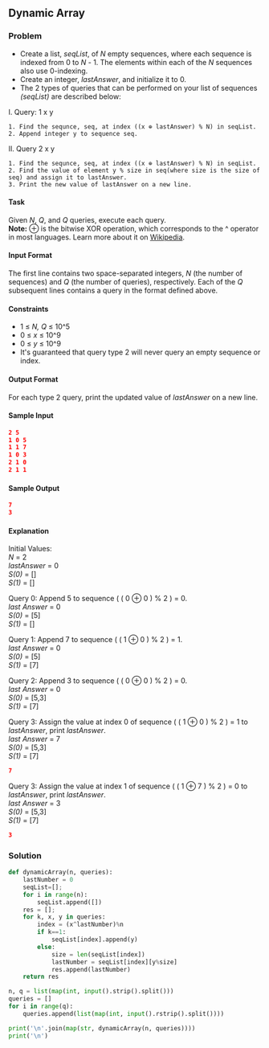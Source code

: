 ## Dynamic Array

### Problem
  * Create a list, *seqList*, of *N* empty sequences, where each sequence is indexed from 0 to *N* - 1. 
The elements within each of the *N* sequences also use 0-indexing.
  * Create an integer, *lastAnswer*, and initialize it to 0.
  * The 2 types of queries that can be performed on your list of sequences *(seqList)* are described below:
  
  I. Query: 1 x y
  
    1. Find the sequnce, seq, at index ((x ⊕ lastAnswer) % N) in seqList.
    2. Append integer y to sequence seq.
        
  II. Query 2 x y
  
    1. Find the sequnce, seq, at index ((x ⊕ lastAnswer) % N) in seqList.
    2. Find the value of element y % size in seq(where size is the size of seq) and assign it to lastAnswer.
    3. Print the new value of lastAnswer on a new line. 
#### Task
Given *N*, *Q*, and *Q* queries, execute each query.                                                                                  
**Note:** ⊕ is the bitwise XOR operation, which corresponds to the ^ operator in most languages. 
Learn more about it on [Wikipedia](https://en.wikipedia.org/wiki/Exclusive_or 'Exclusive or
').
#### Input Format
The first line contains two space-separated integers, *N* (the number of sequences) and *Q* (the number of queries), respectively. 
Each of the *Q* subsequent lines contains a query in the format defined above.
#### Constraints
  * 1 ≤ *N, Q* ≤ 10^5
  * 0 ≤ *x* ≤ 10^9
  * 0 ≤ *y* ≤ 10^9
  * It's guaranteed that query type 2 will never query an empty sequence or index.
#### Output Format
For each type 2 query, print the updated value of *lastAnswer* on a new line.
#### Sample Input 
```json
2 5
1 0 5
1 1 7
1 0 3
2 1 0
2 1 1
```
#### Sample Output 
```json
7
3
```
#### Explanation 
Initial Values:                                                                                                         
*N* = 2                                                                                                                 
*lastAnswer* = 0                                                                                                                        
*S(0)* = []                                                                                     
*S(1)* = []                                                                                                             

Query 0: Append 5 to sequence ( ( 0 ⊕ 0 ) % 2 ) = 0.                                                                                   
*last Answer* = 0                                                                                       
*S(0)* = [5]                                                                                                                    
*S(1)* = []                                                                                                     

Query 1: Append 7 to sequence ( ( 1 ⊕ 0 ) % 2 ) = 1.                                                                                
*last Answer* = 0                                                                                       
*S(0)* = [5]                                                                                                                    
*S(1)* = [7]                                                                                                     

Query 2: Append 3 to sequence ( ( 0 ⊕ 0 ) % 2 ) = 0.                                                                                    
*last Answer* = 0                                                                                       
*S(0)* = [5,3]                                                                                                                    
*S(1)* = [7]                                                                                                     

Query 3: Assign the value at index 0 of sequence ( ( 1 ⊕ 0 ) % 2 ) = 1 to *lastAnswer*, print *lastAnswer*.                             
*last Answer* = 7                                                                                       
*S(0)* = [5,3]                                                                                                                    
*S(1)* = [7]                                                                                                     
```json
7
```
Query 3: Assign the value at index 1 of sequence ( ( 1 ⊕ 7 ) % 2 ) = 0 to *lastAnswer*, print *lastAnswer*.                             
*last Answer* = 3                                                                                       
*S(0)* = [5,3]                                                                                                                    
*S(1)* = [7]                                                                                                         
```json
3
```
### Solution
```py
def dynamicArray(n, queries):
    lastNumber = 0
    seqList=[];
    for i in range(n):
        seqList.append([])
    res = [];
    for k, x, y in queries:
        index = (x^lastNumber)%n
        if k==1:
            seqList[index].append(y)
        else:
            size = len(seqList[index])
            lastNumber = seqList[index][y%size]
            res.append(lastNumber)
    return res

n, q = list(map(int, input().strip().split()))
queries = []
for i in range(q):
    queries.append(list(map(int, input().rstrip().split())))

print('\n'.join(map(str, dynamicArray(n, queries))))
print('\n')
```
